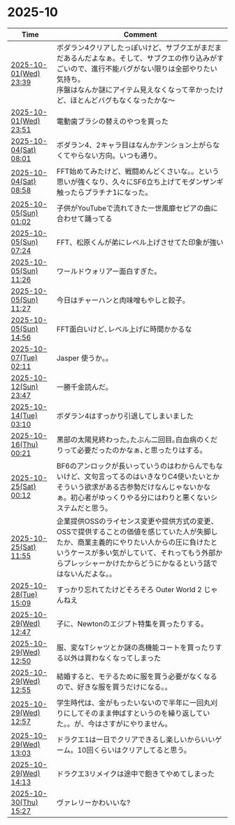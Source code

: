 # 2025-10

| Time | Comment |
| ----- | ------- |
| [2025-10-01(Wed) 23:39](https://bsky.app/profile/tokuhirom.bsky.social/post/3m267kupiic2a) | ボダラン4クリアしたっぽいけど、サブクエがまだまだあるんだよなぁ。そして、サブクエの作り込みがすごいので、進行不能バグがない限りは全部やりたい気持ち。<br>序盤はなんか謎にアイテム見えなくなって辛かったけど、ほとんどバグもなくなったかな〜 |
| [2025-10-01(Wed) 23:51](https://bsky.app/profile/tokuhirom.bsky.social/post/3m26aaxi3wk2a) | 電動歯ブラシの替えのやつを買った |
| [2025-10-04(Sat) 08:01](https://bsky.app/profile/tokuhirom.bsky.social/post/3m2e4jxxn722j) | ボダラン4、2キャラ目はなんかテンション上がらなくてやらない方向。いつも通り。 |
| [2025-10-04(Sat) 08:58](https://bsky.app/profile/tokuhirom.bsky.social/post/3m2e7poeqt22j) | FFT始めてみたけど、戦闘めんどくさいな。。という思いが強くなり、久々にSF6立ち上げてモダンザンギ触ったらプラチナ1になった。 |
| [2025-10-05(Sun) 01:02](https://bsky.app/profile/tokuhirom.bsky.social/post/3m2fvlzuxbk2z) | 子供がYouTubeで流れてきた一世風靡セピアの曲に合わせて踊ってる |
| [2025-10-05(Sun) 07:24](https://bsky.app/profile/tokuhirom.bsky.social/post/3m2gkw5qaxc2z) | FFT、松原くんが弟にレベル上げさせてた印象が強い |
| [2025-10-05(Sun) 11:26](https://bsky.app/profile/tokuhirom.bsky.social/post/3m2gyhkvhg22z) | ワールドウォリアー面白すぎた。 |
| [2025-10-05(Sun) 11:27](https://bsky.app/profile/tokuhirom.bsky.social/post/3m2gyjade7k2z) | 今日はチャーハンと肉味噌もやしと餃子。 |
| [2025-10-05(Sun) 14:56](https://bsky.app/profile/tokuhirom.bsky.social/post/3m2he7ypmfs2x) | FFT面白いけど､レベル上げに時間かかるな |
| [2025-10-07(Tue) 02:11](https://bsky.app/profile/tokuhirom.bsky.social/post/3m2l2esdvhs2x) | Jasper 使うか｡｡ |
| [2025-10-12(Sun) 23:47](https://bsky.app/profile/tokuhirom.bsky.social/post/3m2zv4bdoic23) | 一勝千金読んだ。 |
| [2025-10-14(Tue) 03:10](https://bsky.app/profile/tokuhirom.bsky.social/post/3m34qx56ea22w) | ボダラン4はすっかり引退してしまいました |
| [2025-10-16(Thu) 00:21](https://bsky.app/profile/tokuhirom.bsky.social/post/3m3big7gxks2l) | 黒部の太陽見終わった｡たぶん二回目｡白血病のくだりって必要だったのかなぁ､と思ったりはする｡ |
| [2025-10-25(Sat) 00:12](https://bsky.app/profile/tokuhirom.bsky.social/post/3m3y44eg52s2h) | BF6のアンロックが長いっていうのはわからんでもないけど、文句言ってるのはいきなりC4使いたいとかそういう欲求がある古参勢だけなんじゃないかなぁ。初心者がゆっくりやる分にはわりと悪くないシステムだと思う。 |
| [2025-10-25(Sat) 11:55](https://bsky.app/profile/tokuhirom.bsky.social/post/3m3zdg6y76s2h) | 企業提供OSSのライセンス変更や提供方式の変更、OSSで提供することの価値を感じていた人が失脚したか、商業主義的にやりたい人からの圧に負けたというケースが多い気がしていて、それってもう外部からプレッシャーかけたからどうにかなるという話ではないんだよな。。 |
| [2025-10-28(Tue) 15:09](https://bsky.app/profile/tokuhirom.bsky.social/post/3m4b7naj2yc24) | すっかり忘れてたけどそろそろ Outer World 2 じゃんねえ |
| [2025-10-29(Wed) 12:47](https://bsky.app/profile/tokuhirom.bsky.social/post/3m4di7cvzrk2k) | 子に、Newtonのエジプト特集を買ったりする。 |
| [2025-10-29(Wed) 12:50](https://bsky.app/profile/tokuhirom.bsky.social/post/3m4dielbo322k) | 服、変なTシャツとか謎の高機能コートを買ったりする以外は買わなくなってしまった |
| [2025-10-29(Wed) 12:55](https://bsky.app/profile/tokuhirom.bsky.social/post/3m4dinrikgs2k) | 結婚すると、モテるために服を買う必要がなくなるので、好きな服を買うだけになる。。 |
| [2025-10-29(Wed) 12:57](https://bsky.app/profile/tokuhirom.bsky.social/post/3m4diqku7a22k) | 学生時代は、金がもったいないので半年に一回丸刈りにしてそのまま伸ばすというのを繰り返していた。。が、今はさすがにやりません。 |
| [2025-10-29(Wed) 13:03](https://bsky.app/profile/tokuhirom.bsky.social/post/3m4dj3am5gc2k) | ドラクエ1は一日でクリアできるし楽しいからいいゲーム。10回くらいはクリアしてると思う。 |
| [2025-10-29(Wed) 14:13](https://bsky.app/profile/tokuhirom.bsky.social/post/3m4dmxv3cos2d) | ドラクエ3リメイクは途中で飽きてやめてしまった |
| [2025-10-30(Thu) 15:27](https://bsky.app/profile/tokuhirom.bsky.social/post/3m4gblt3rms2i) | ヴァレリーかわいいな? |
